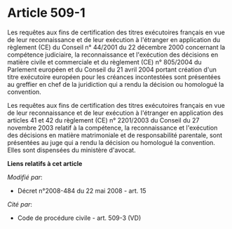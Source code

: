# Article 509-1

Les requêtes aux fins de certification des titres exécutoires français en vue de leur reconnaissance et de leur exécution à
l'étranger en application du règlement (CE) du Conseil n° 44/2001 du 22 décembre 2000 concernant la compétence judiciaire, la
reconnaissance et l'exécution des décisions en matière civile et commerciale et du règlement (CE) n° 805/2004 du Parlement
européen et du Conseil du 21 avril 2004 portant création d'un titre exécutoire européen pour les créances incontestées sont
présentées au greffier en chef de la juridiction qui a rendu la décision ou homologué la convention.

Les requêtes aux fins de certification des titres exécutoires français en vue de leur reconnaissance et de leur exécution à
l'étranger en application des articles 41 et 42 du règlement (CE) n° 2201/2003 du Conseil du 27 novembre 2003 relatif à la
compétence, la reconnaissance et l'exécution des décisions en matière matrimoniale et de responsabilité parentale, sont
présentées au juge qui a rendu la décision ou homologué la convention. Elles sont dispensées du ministère d'avocat.

**Liens relatifs à cet article**

_Modifié par_:

  - Décret n°2008-484 du 22 mai 2008 - art. 15

_Cité par_:

  - Code de procédure civile - art. 509-3 (VD)
